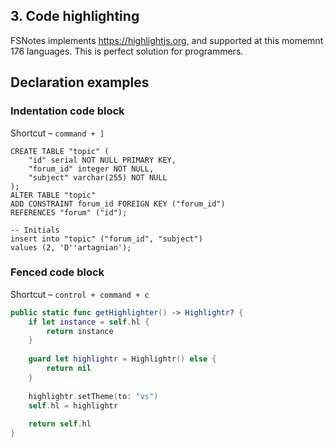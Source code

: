 ## 3. Code highlighting

FSNotes implements https://highlightjs.org, and supported at this momemnt 176 languages. This is perfect solution for programmers.

## Declaration examples

### Indentation code block

Shortcut – `command + ]`

	CREATE TABLE "topic" (
	    "id" serial NOT NULL PRIMARY KEY,
	    "forum_id" integer NOT NULL,
	    "subject" varchar(255) NOT NULL
	);
	ALTER TABLE "topic"
	ADD CONSTRAINT forum_id FOREIGN KEY ("forum_id")
	REFERENCES "forum" ("id");
	
	-- Initials
	insert into "topic" ("forum_id", "subject")
	values (2, 'D''artagnian');

###  Fenced code block

Shortcut – `control + command + c`

```swift
public static func getHighlighter() -> Highlightr? {
    if let instance = self.hl {
        return instance
    }
    
    guard let highlightr = Highlightr() else {
        return nil
    }
    
    highlightr.setTheme(to: "vs")
    self.hl = highlightr
    
    return self.hl
}
```
